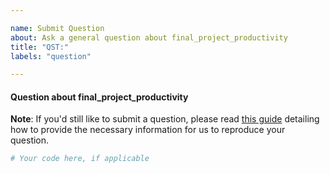 ```yaml
---

name: Submit Question
about: Ask a general question about final_project_productivity
title: "QST:"
labels: "question"

---
```


#### Question about final_project_productivity

**Note**: If you'd still like to submit a question, please read [this guide](
https://matthewrocklin.com/blog/work/2018/02/28/minimal-bug-reports) detailing how to
provide the necessary information for us to reproduce your question.

```python
# Your code here, if applicable
```
